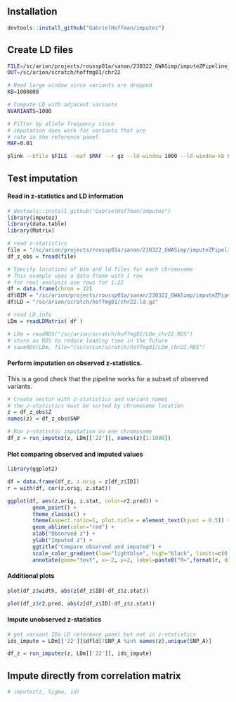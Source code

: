 
## Installation
```r
devtools::install_github("GabrielHoffman/imputez")
```

## Create LD files
```sh
FILE=/sc/arion/projects/roussp01a/sanan/230322_GWASimp/imputeZPipeline_V2/inter/230424/plinkStep2/1kg_chr22
OUT=/sc/arion/scratch/hoffmg01/chr22

# Need large window since variants are dropped
KB=1000000

# Compute LD with adjacent variants
NVARIANTS=1000

# Filter by allele frequency since
# imputation does work for variants that are 
# rate in the reference panel
MAF=0.01 

plink --bfile $FILE --maf $MAF --r gz --ld-window 1000 --ld-window-kb $KB --ld-window-r2 0 --threads 12 --out $OUT
```

## Test imputation
#### Read in z-statistics and LD information
```r
# devtools::install_github("GabrielHoffman/imputez")
library(imputez)
library(data.table)
library(Matrix)

# read z-statistics
file = "/sc/arion/projects/roussp01a/sanan/230322_GWASimp/imputeZPipeline_V2/exampleForGabriel/GWAS_Zscores_corrected/Bellenguez_AD_chr22.tsv"
df_z_obs = fread(file)

# Specify locations of bim and ld files for each chromosome
# This example uses a data frame with 1 row
# for real analysis use rows for 1:22
df = data.frame(chrom = 22)
df$BIM = "/sc/arion/projects/roussp01a/sanan/230322_GWASimp/imputeZPipeline_V2/inter/230424/plinkStep2/1kg_chr22.bim"
df$LD = "/sc/arion/scratch/hoffmg01/chr22.ld.gz"

# read LD info
LDm = readLDMatrix( df )

# LDm = readRDS("/sc/arion/scratch/hoffmg01/LDm_chr22.RDS")
# store as RDS to reduce loading time in the future
# saveRDS(LDm, file="/sc/arion/scratch/hoffmg01/LDm_chr22.RDS")
```

#### Perform imputation on observed z-statistics.  
This is a good check that the pipeline works for a subset of observed variants.
```r
# Create vector with z-statistics and variant names
# the z-statistics must be sorted by chromosome location
z = df_z_obs$Z
names(z) = df_z_obs$SNP

# Run z-statistic imputation on one chromosome
df_z = run_imputez(z, LDm[['22']], names(z)[1:1000])
```

#### Plot comparing observed and imputed values
```r
library(ggplot2)

df = data.frame(df_z, z.orig = z[df_z$ID]) 
r = with(df, cor(z.orig, z.stat))

ggplot(df, aes(z.orig, z.stat, color=r2.pred)) +
		geom_point() +
		theme_classic() +
		theme(aspect.ratio=1, plot.title = element_text(hjust = 0.5)) +
		geom_abline(color="red") + 
		xlab("Observed z") + 
		ylab("Imputed z") + 
		ggtitle("Compare observed and imputed") +
		scale_color_gradient(low="lightblue", high="black", limits=c(0,1)) +
		annotate(geom="text", x=-2, y=2, label=paste0("R=",format(r, digits=4)))
```

#### Additional plots
```r
plot(df_z$width, abs(z[df_z$ID]-df_z$z.stat))

plot(df_z$r2.pred, abs(z[df_z$ID]-df_z$z.stat))
```

#### Impute unobserved z-statistics
```r
# get variant IDs LD reference panel but not in z-statistics
ids_impute = LDm[['22']]$dfld[!SNP_A %in% names(z),unique(SNP_A)]

df_z = run_imputez(z, LDm[['22']], ids_impute)
```

## Impute directly from correlation matrix
```r
# imputez(z, Sigma, id)
```
